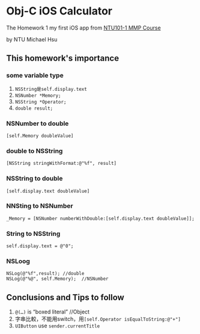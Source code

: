 # Obj-C iOS Calculator
The Homework 1 my first iOS app from [NTU101-1 MMP Course](http://ntumpp.sodas.tw/)

by NTU Michael Hsu

## This homework's importance
### some variable type
1. ``NSString是self.display.text``
2. ``NSNumber *Memory; ``
3. ``NSString *Operator;``
4. ``double result;``

### NSNumber to double
  
```
[self.Memory doubleValue] 
```
### double to NSString
	
```
[NSString stringWithFormat:@"%f", result]
```

### NSString to double

```
[self.display.text doubleValue]
```
### NNSting to NSNumber

```
_Memory = [NSNumber numberWithDouble:[self.display.text doubleValue]];    
```
### String to NSString
```
self.display.text = @"0";
```
### NSLoog

```
NSLog(@"%f",result); //double
NSLog(@"%@", self.Memory);  //NSNumber
```

## Conclusions and Tips to follow
1. ``@(…)`` is “boxed literal”   //Object
2. 字串比較，不能用switch，用``[self.Operator isEqualToString:@"+"]``
3. ``UIButton`` use ``sender.currentTitle``
